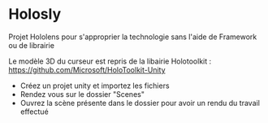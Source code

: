 # Holosly
Projet Hololens pour s'approprier la technologie sans l'aide de Framework ou de librairie

Le modèle 3D du curseur est repris de la libairie Holotoolkit : https://github.com/Microsoft/HoloToolkit-Unity

- Créez un projet unity et importez les fichiers 
- Rendez vous sur le dossier "Scenes"
- Ouvrez la scène présente dans le dossier pour avoir un rendu du travail effectué
